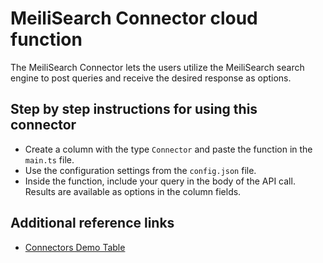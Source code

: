 # MeiliSearch Connector cloud function

The MeiliSearch Connector lets the users utilize the MeiliSearch search engine to post queries and receive the desired response as options.

## Step by step instructions for using this connector

- Create a column with the type `Connector` and paste the function in the `main.ts` file.
- Use the configuration settings from the `config.json` file.
- Inside the function, include your query in the body of the API call. Results are available as options in the column fields.

## Additional reference links

- [Connectors Demo Table](https://demo.rowy.io/table/connectors)